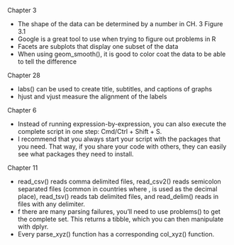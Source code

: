  Chapter 3
 - The shape of the data can be determined by a number in CH. 3 Figure 3.1
 - Google is a great tool to use when trying to figure out problems in R
 - Facets are subplots that display one subset of the data
 - When using geom_smooth(), it is good to color coat the data to be able to tell the difference
 
 Chapter 28
 - labs() can be used to create title, subtitles, and captions of graphs
 - hjust and vjust measure the alignment of the labels
 
 Chapter 6
 - Instead of running expression-by-expression, you can also execute the complete script in one step: Cmd/Ctrl + Shift + S.
 - I recommend that you always start your script with the packages that you need. That way, if you share your code with others, they can easily see what packages they need to install. 
 
 Chapter 11
 - read_csv() reads comma delimited files, read_csv2() reads semicolon separated files (common in countries where , is used as the decimal place), read_tsv() reads tab delimited files, and read_delim() reads in files with any delimiter.
 - f there are many parsing failures, you’ll need to use problems() to get the complete set. This returns a tibble, which you can then manipulate with dplyr.
 - Every parse_xyz() function has a corresponding col_xyz() function.
 
